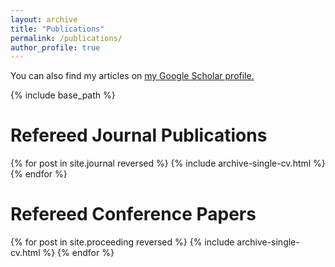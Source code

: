 ```yaml
---
layout: archive
title: "Publications"
permalink: /publications/
author_profile: true
---
```



You can also find my articles on <u><a href="{{author.googlescholar}}">my Google Scholar profile</a>.</u>


{% include base_path %}

Refereed Journal Publications
===

{% for post in site.journal reversed %}
{% include archive-single-cv.html %} 
{% endfor %}


Refereed Conference Papers
===
{% for post in site.proceeding reversed %}
{% include archive-single-cv.html %} 
{% endfor %}
